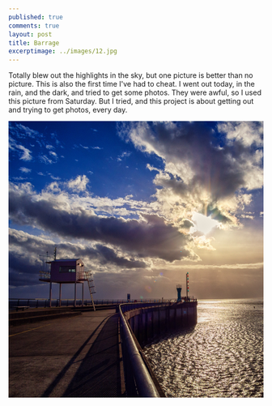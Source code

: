 ```yaml
---
published: true
comments: true
layout: post
title: Barrage 
excerptimage: ../images/12.jpg
---
```


Totally blew out the highlights in the sky, but one picture is better than no picture. This is also the first time I've had to cheat. I went out today, in the rain, and the dark, and tried to get some photos. They were awful, so I used this picture from Saturday. But I tried, and this project is about getting out and trying to get photos, every day. 

[![Image 12/365](../images/12.jpg)](https://www.flickr.com/gp/tmadhavan/83BJ17)